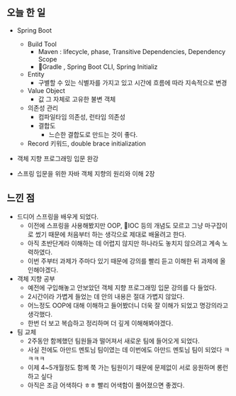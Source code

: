 ## 오늘 한 일

- Spring Boot 
	- Build Tool
		- Maven : lifecycle, phase, Transitive Dependencies, Dependency Scope
		- Gradle , Spring Boot CLI, Spring Initializ
	- Entity
		- 구별할 수 있는 식별자를 가지고 있고 시간에 흐름에 따라 지속적으로 변경
	- Value Object 
		- 값 그 자체로 고유한 불변 객체
	- 의존성 관리 
		- 컴파일타임 의존성, 런타임 의존성 
		- 결합도 
			- 느슨한 결합도로 만드는 것이 좋다.
	- Record 키워드, double brace initialization

- 객체 지향 프로그래밍 입문 완강 
- 스프링 입문을 위한 자바 객체 지향의 원리와 이해 2장




## 느낀 점 

- 드디어 스프링을 배우게 되었다.
	- 이전에 스프링을 사용해봤지만 OOP, IOC 등의 개념도 모르고 그냥 마구잡이로 썼기 때문에 처음부터 하는 생각으로 제대로 배울려고 한다. 
	- 아직 초반단계라 이해하는 데 어렵지 않지만 하나라도 놓치지 않으려고 계속 노력하였다. 
	- 이번 주부터 과제가 주마다 있기 때문에 강의를 빨리 듣고 이해한 뒤 과제에 올인해야겠다. 
- 객체 지향 공부 
	- 예전에 구입해놓고 안보았던 객체 지향 프로그래밍 입문 강의를 다 들었다. 
	- 2시간이라 가볍게 들었는 데 안의 내용은 절대 가볍지 않았다. 
	- 어느정도 OOP에 대해 이해하고 들어봤더니 더욱 잘 이해가 되었고 명강의라고 생각했다. 
	- 한번 더 보고 복습하고 정리하며 더 깊게 이해해봐야겠다.
- 팀 교체 
	- 2주동안 함께했던 팀원들과 떨어져서 새로운 팀에 들어오게 되었다. 
	- 사실 전에도 아만드 멘토님 팀이였는 데 이번에도 아만드 멘토님 팀이 되었다  ㅋㅋㅋㅋ 
	- 이제 4~5개월정도 함께 쭉 가는 팀원이기 때문에 문제없이 서로 응원하며 롱런 하고 싶다 
	- 아직은 조금 어색하다 ㅎㅎ 빨리 어색함이 풀어졌으면 좋겠다.